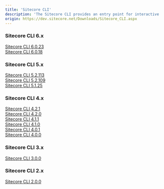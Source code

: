 ```yaml
---
title: 'Sitecore CLI'
description: 'The Sitecore CLI provides an entry point for interactive and automated command-line interaction with a Sitecore instance, including commands for pulling and synchronizing serialized Sitecore items.'
origin: https://dev.sitecore.net/Downloads/Sitecore_CLI.aspx
---
```

### Sitecore CLI 6.x
[Sitecore CLI 6.0.23](/downloads/Sitecore_CLI/6x/Sitecore_CLI_6023)\
[Sitecore CLI 6.0.18](/downloads/Sitecore_CLI/6x/Sitecore_CLI_600)

### Sitecore CLI 5.x
[Sitecore CLI 5.2.113](/downloads/Sitecore_CLI/5x/Sitecore_CLI_52113)\
[Sitecore CLI 5.2.109](/downloads/Sitecore_CLI/5x/Sitecore_CLI_52109)\
[Sitecore CLI 5.1.25](/downloads/Sitecore_CLI/5x/Sitecore_CLI_5125)

### Sitecore CLI 4.x
[Sitecore CLI 4.2.1](/downloads/Sitecore_CLI/4x/Sitecore_CLI_421)\
[Sitecore CLI 4.2.0](/downloads/Sitecore_CLI/4x/Sitecore_CLI_420)\
[Sitecore CLI 4.1.1](/downloads/Sitecore_CLI/4x/Sitecore_CLI_411)\
[Sitecore CLI 4.1.0](/downloads/Sitecore_CLI/4x/Sitecore_CLI_410)\
[Sitecore CLI 4.0.1](/downloads/Sitecore_CLI/4x/Sitecore_CLI_401)\
[Sitecore CLI 4.0.0](/downloads/Sitecore_CLI/4x/Sitecore_CLI_400)

### Sitecore CLI 3.x
[Sitecore CLI 3.0.0](/downloads/Sitecore_CLI/3x/Sitecore_CLI_300)

### Sitecore CLI 2.x
[Sitecore CLI 2.0.0](/downloads/Sitecore_CLI/2x/Sitecore_CLI_200)